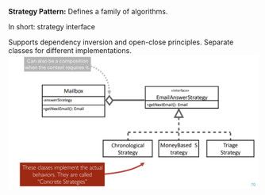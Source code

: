 **Strategy Pattern:** Defines a family of algorithms. 

In short: strategy interface

Supports dependency inversion and open-close principles. Separate classes for different implementations.![Pasted image 20241103105903.png](../../attachments/Pasted%20image%2020241103105903.png)